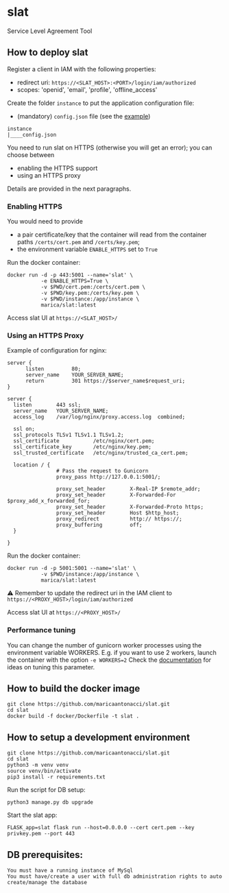 # slat
Service Level Agreement Tool

## How to deploy slat
Register a client in IAM with the following properties:

- redirect uri: `https://<SLAT_HOST>:<PORT>/login/iam/authorized`
- scopes: 'openid', 'email', 'profile', 'offline_access'

Create the folder `instance` to put the application configuration file:
 - (mandatory) `config.json` file (see the [example](app/config-sample.json))
 
````
instance
|____config.json
````

You need to run slat on HTTPS (otherwise you will get an error); you can choose between
- enabling the HTTPS support
- using an HTTPS proxy

Details are provided in the next paragraphs.

### Enabling HTTPS

You would need to provide
- a pair certificate/key that the container will read from the container paths `/certs/cert.pem` and `/certs/key.pem`;
- the environment variable `ENABLE_HTTPS` set to `True`
 

Run the docker container:
```
docker run -d -p 443:5001 --name='slat' \
           -e ENABLE_HTTPS=True \
           -v $PWD/cert.pem:/certs/cert.pem \
           -v $PWD/key.pem:/certs/key.pem \
           -v $PWD/instance:/app/instance \
           marica/slat:latest
```
Access slat UI at `https://<SLAT_HOST>/`

### Using an HTTPS Proxy 

Example of configuration for nginx:
```
server {
      listen         80;
      server_name    YOUR_SERVER_NAME;
      return         301 https://$server_name$request_uri;
}

server {
  listen        443 ssl;
  server_name   YOUR_SERVER_NAME;
  access_log    /var/log/nginx/proxy.access.log  combined;

  ssl on;
  ssl_protocols TLSv1 TLSv1.1 TLSv1.2;
  ssl_certificate           /etc/nginx/cert.pem;
  ssl_certificate_key       /etc/nginx/key.pem;
  ssl_trusted_certificate   /etc/nginx/trusted_ca_cert.pem;

  location / {
                # Pass the request to Gunicorn
                proxy_pass http://127.0.0.1:5001/;

                proxy_set_header        X-Real-IP $remote_addr;
                proxy_set_header        X-Forwarded-For $proxy_add_x_forwarded_for;
                proxy_set_header        X-Forwarded-Proto https;
                proxy_set_header        Host $http_host;
                proxy_redirect          http:// https://;
                proxy_buffering         off;
  }

}
```

Run the docker container:

```
docker run -d -p 5001:5001 --name='slat' \
           -v $PWD/instance:/app/instance \
           marica/slat:latest
```
:warning: Remember to update the redirect uri in the IAM client to `https://<PROXY_HOST>/login/iam/authorized`

Access slat UI at `https://<PROXY_HOST>/`

### Performance tuning

You can change the number of gunicorn worker processes using the environment variable WORKERS.
E.g. if you want to use 2 workers, launch the container with the option `-e WORKERS=2`
Check the [documentation](http://docs.gunicorn.org/en/stable/design.html#how-many-workers) for ideas on tuning this parameter.

## How to build the docker image

```
git clone https://github.com/maricaantonacci/slat.git
cd slat
docker build -f docker/Dockerfile -t slat .
```

## How to setup a development environment

```
git clone https://github.com/maricaantonacci/slat.git
cd slat
python3 -m venv venv
source venv/bin/activate
pip3 install -r requirements.txt
```

Run the script for DB setup:
```
python3 manage.py db upgrade
```

Start the slat app:
```
FLASK_app=slat flask run --host=0.0.0.0 --cert cert.pem --key privkey.pem --port 443
```

## DB prerequisites:

```
You must have a running instance of MySql
You must have/create a user with full db administration rights to auto create/manage the database
```
